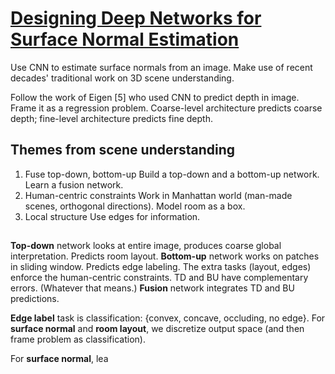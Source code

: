 # [Designing Deep Networks for Surface Normal Estimation](https://arxiv.org/abs/1411.4958)

Use CNN to estimate surface normals from an image. Make use of recent decades' traditional work on 3D scene understanding.

Follow the work of Eigen [5] who used CNN to predict depth in image. Frame it as a regression problem. Coarse-level architecture predicts coarse depth; fine-level architecture predicts fine depth.

## Themes from scene understanding

1. Fuse top-down, bottom-up
Build a top-down and a bottom-up network. Learn a fusion network.
2. Human-centric constraints
Work in Manhattan world (man-made scenes, orthogonal directions). Model room as a box.
3. Local structure
Use edges for information.

## 

**Top-down** network looks at entire image, produces coarse global interpretation. Predicts room layout.
**Bottom-up** network works on patches in sliding window. Predicts edge labeling.
The extra tasks (layout, edges) enforce the human-centric constraints.
TD and BU have complementary errors. (Whatever that means.)
**Fusion** network integrates TD and BU predictions.

**Edge label** task is classification: {convex, concave, occluding, no edge}.
For **surface normal** and **room layout**, we discretize output space (and then frame problem as classification).

For **surface normal**, lea
<!--stackedit_data:
eyJoaXN0b3J5IjpbNTYwMzIxMDksODQxMDY5NTk4LDEyMzE1Nz
Q1MDddfQ==
-->